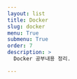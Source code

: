 ```yaml
---
layout: list
title: Docker
slug: docker
menu: True
submenu: True
order: 7
description: >
  Docker 공부내용 정리.

---
```

